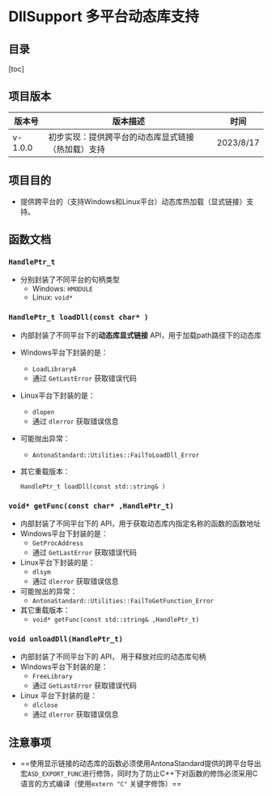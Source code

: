 # DllSupport 多平台动态库支持

## 目录

[toc]



## 项目版本

| 版本号  | 版本描述                                           | 时间      |
| ------- | -------------------------------------------------- | --------- |
| v-1.0.0 | 初步实现：提供跨平台的动态库显式链接（热加载）支持 | 2023/8/17 |

## 项目目的

- 提供跨平台的（支持Windows和Linux平台）动态库热加载（显式链接）支持。



## 函数文档

### `HandlePtr_t`

- 分别封装了不同平台的句柄类型
  - Windows: `HMODULE` 
  - Linux: `void*` 



### `HandlePtr_t loadDll(const char* )`

- 内部封装了不同平台下的**动态库显式链接** API，用于加载path路径下的动态库
- Windows平台下封装的是：
  - `LoadLibraryA` 
  - 通过 `GetLastError` 获取错误代码
- Linux平台下封装的是：
  - `dlopen` 
  - 通过 `dlerror` 获取错误信息
- 可能抛出异常：
  - `AntonaStandard::Utilities::FailToLoadDll_Error` 

- 其它重载版本：

  `HandlePtr_t loadDll(const std::string& )` 

  

### `void* getFunc(const char* ,HandlePtr_t)`

- 内部封装了不同平台下的 API，用于获取动态库内指定名称的函数的函数地址
- Windows平台下封装的是：
  - `GetProcAddress` 
  - 通过 `GetLastError` 获取错误代码
- Linux平台下封装的是：
  - `dlsym` 
  - 通过 `dlerror` 获取错误信息
- 可能抛出的异常：
  - `AntonaStandard::Utilities::FailToGetFunction_Error` 
- 其它重载版本：
  - `void* getFunc(const std::string& ,HandlePtr_t)` 



### `void unloadDll(HandlePtr_t)` 

- 内部封装了不同平台下的 API， 用于释放对应的动态库句柄
- Windows平台下封装的是：
  - `FreeLibrary` 
  - 通过 `GetLastError` 获取错误代码
- Linux 平台下封装的是：
  - `dlclose` 
  - 通过 `dlerror` 获取错误信息

## 注意事项

- ==使用显示链接的动态库的函数必须使用AntonaStandard提供的跨平台导出宏`ASD_EXPORT_FUNC`进行修饰，同时为了防止C++下对函数的修饰必须采用C语言的方式编译（使用`extern "C"` 关键字修饰）== 